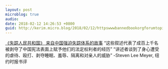 ```yaml
---
layout: post
microblog: true
audio: 
date: 2018-02-12 14:26:53 +0800
guid: http://kerim.micro.blog/2018/02/12/httpswwwbannedbookorgforumtopichtml-steven-lee.html
---
```

[《失踪人民共和国》 来自中国强迫失踪体系的故事](https://www.bannedbook.org/forum2/topic6186.html) “这些叙述代表了成百上千名被剥夺了中国宪法表面上赋予他们的法定权利者的经历” “讲述者谈到了身心遭受的虐待、殴打、剥夺睡眠、羞辱、隔离和对亲人的威胁” -Steven Lee Meyer, 纽约时报书评 
